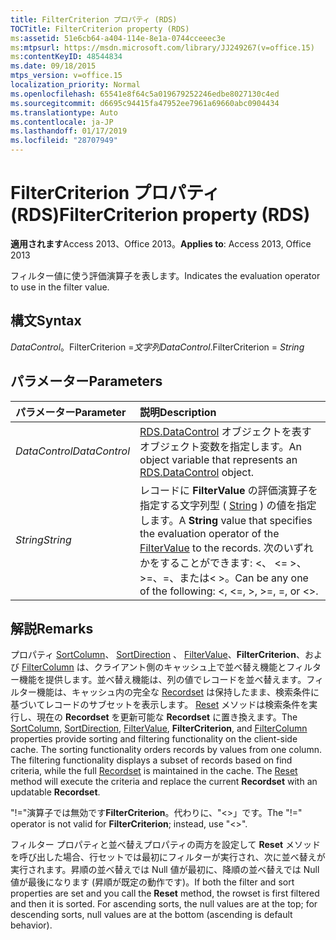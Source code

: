```yaml
---
title: FilterCriterion プロパティ (RDS)
TOCTitle: FilterCriterion property (RDS)
ms:assetid: 51e6cb64-a404-114e-8e1a-0744cceeec3e
ms:mtpsurl: https://msdn.microsoft.com/library/JJ249267(v=office.15)
ms:contentKeyID: 48544834
ms.date: 09/18/2015
mtps_version: v=office.15
localization_priority: Normal
ms.openlocfilehash: 65541e8f64c5a019679252246edbe8027130c4ed
ms.sourcegitcommit: d6695c94415fa47952ee7961a69660abc0904434
ms.translationtype: Auto
ms.contentlocale: ja-JP
ms.lasthandoff: 01/17/2019
ms.locfileid: "28707949"
---
```

# <a name="filtercriterion-property-rds"></a><span data-ttu-id="da9b4-102">FilterCriterion プロパティ (RDS)</span><span class="sxs-lookup"><span data-stu-id="da9b4-102">FilterCriterion property (RDS)</span></span>

<span data-ttu-id="da9b4-103">**適用されます**Access 2013、Office 2013。</span><span class="sxs-lookup"><span data-stu-id="da9b4-103">**Applies to**: Access 2013, Office 2013</span></span>

<span data-ttu-id="da9b4-104">フィルター値に使う評価演算子を表します。</span><span class="sxs-lookup"><span data-stu-id="da9b4-104">Indicates the evaluation operator to use in the filter value.</span></span>

## <a name="syntax"></a><span data-ttu-id="da9b4-105">構文</span><span class="sxs-lookup"><span data-stu-id="da9b4-105">Syntax</span></span>

<span data-ttu-id="da9b4-106">*DataControl*。FilterCriterion =*文字列*</span><span class="sxs-lookup"><span data-stu-id="da9b4-106">*DataControl*.FilterCriterion = *String*</span></span>

## <a name="parameters"></a><span data-ttu-id="da9b4-107">パラメーター</span><span class="sxs-lookup"><span data-stu-id="da9b4-107">Parameters</span></span>

|<span data-ttu-id="da9b4-108">パラメーター</span><span class="sxs-lookup"><span data-stu-id="da9b4-108">Parameter</span></span>|<span data-ttu-id="da9b4-109">説明</span><span class="sxs-lookup"><span data-stu-id="da9b4-109">Description</span></span>|
|:--------|:----------|
|<span data-ttu-id="da9b4-110">*DataControl*</span><span class="sxs-lookup"><span data-stu-id="da9b4-110">*DataControl*</span></span> |<span data-ttu-id="da9b4-111">[RDS.DataControl](datacontrol-object-rds.md) オブジェクトを表すオブジェクト変数を指定します。</span><span class="sxs-lookup"><span data-stu-id="da9b4-111">An object variable that represents an [RDS.DataControl](datacontrol-object-rds.md) object.</span></span>|
|<span data-ttu-id="da9b4-112">*String*</span><span class="sxs-lookup"><span data-stu-id="da9b4-112">*String*</span></span> |<span data-ttu-id="da9b4-113">レコードに **FilterValue** の評価演算子を指定する文字列型 ( [String](filtervalue-property-rds.md) ) の値を指定します。</span><span class="sxs-lookup"><span data-stu-id="da9b4-113">A **String** value that specifies the evaluation operator of the [FilterValue](filtervalue-property-rds.md) to the records.</span></span> <span data-ttu-id="da9b4-114">次のいずれかをすることができます: \<、 \<= \>、 \>=、=、または\< \>。</span><span class="sxs-lookup"><span data-stu-id="da9b4-114">Can be any one of the following: \<, \<=, \>, \>=, =, or \<\>.</span></span>|

## <a name="remarks"></a><span data-ttu-id="da9b4-115">解説</span><span class="sxs-lookup"><span data-stu-id="da9b4-115">Remarks</span></span>

<span data-ttu-id="da9b4-p102">プロパティ [SortColumn](sortcolumn-property-rds.md)、 [SortDirection](sortdirection-property-rds.md) 、 [FilterValue](filtervalue-property-rds.md)、**FilterCriterion**、および [FilterColumn](filtercolumn-property-rds.md) は、クライアント側のキャッシュ上で並べ替え機能とフィルター機能を提供します。並べ替え機能は、列の値でレコードを並べ替えます。フィルター機能は、キャッシュ内の完全な [Recordset](recordset-object-ado.md) は保持したまま、検索条件に基づいてレコードのサブセットを表示します。 [Reset](reset-method-rds.md) メソッドは検索条件を実行し、現在の **Recordset** を更新可能な **Recordset** に置き換えます。</span><span class="sxs-lookup"><span data-stu-id="da9b4-p102">The [SortColumn](sortcolumn-property-rds.md), [SortDirection](sortdirection-property-rds.md), [FilterValue](filtervalue-property-rds.md), **FilterCriterion**, and [FilterColumn](filtercolumn-property-rds.md) properties provide sorting and filtering functionality on the client-side cache. The sorting functionality orders records by values from one column. The filtering functionality displays a subset of records based on find criteria, while the full [Recordset](recordset-object-ado.md) is maintained in the cache. The [Reset](reset-method-rds.md) method will execute the criteria and replace the current **Recordset** with an updatable **Recordset**.</span></span>

<span data-ttu-id="da9b4-120">"\!="演算子では無効です**FilterCriterion**。代わりに、"\<\>」です。</span><span class="sxs-lookup"><span data-stu-id="da9b4-120">The "\!=" operator is not valid for **FilterCriterion**; instead, use "\<\>".</span></span>

<span data-ttu-id="da9b4-p103">フィルター プロパティと並べ替えプロパティの両方を設定して **Reset** メソッドを呼び出した場合、行セットでは最初にフィルターが実行され、次に並べ替えが実行されます。昇順の並べ替えでは Null 値が最初に、降順の並べ替えでは Null 値が最後になります (昇順が既定の動作です)。</span><span class="sxs-lookup"><span data-stu-id="da9b4-p103">If both the filter and sort properties are set and you call the **Reset** method, the rowset is first filtered and then it is sorted. For ascending sorts, the null values are at the top; for descending sorts, null values are at the bottom (ascending is default behavior).</span></span>

